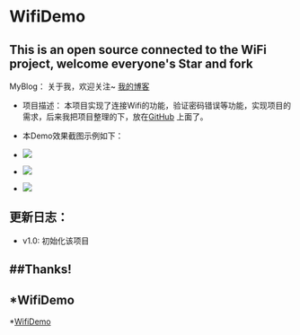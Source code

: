# WifiDemo

This is an open source connected to the WiFi project, welcome everyone's Star and fork
-----------------------------------------------------------------------------------------
MyBlog：
    关于我，欢迎关注~
 [我的博客](http://blog.csdn.net/ctrlqun) 
* 项目描述：
    本项目实现了连接Wifi的功能，验证密码错误等功能，实现项目的需求，后来我把项目整理的下，放在[GitHub](https://github.com/BruceKing84/WifiDemo) 上面了。

* 本Demo效果截图示例如下：

* ![](http://ww3.sinaimg.cn/mw690/c423628bgw1f1k1szzpclj20xc1hcwh8.jpg) 
* ![](http://ww2.sinaimg.cn/mw690/c423628bgw1f1k1t0r16sj20xc1hctbr.jpg) 
* ![](http://ww2.sinaimg.cn/mw690/c423628bgw1f1k1t14nb2j20xc1hc0vy.jpg) 

更新日志：
---------
  * v1.0:
    初始化该项目


##Thanks!
---------
*WifiDemo
--------------
*[WifiDemo](https://github.com/BruceKing84/WifiDemo)

    

